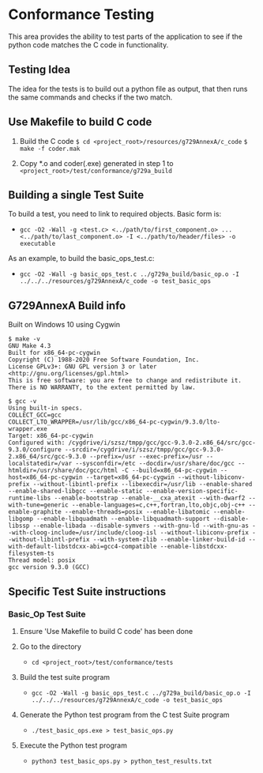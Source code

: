 # Conformance Testing

This area provides the ability to test parts of the application to see if the python code matches the C code in functionality.

## Testing Idea

The idea for the tests is to build out a python file as output, that then runs the same commands and checks if the two match.

## Use Makefile to build C code

1. Build the C code
```$ cd <project_root>/resources/g729AnnexA/c_code```
```$ make -f coder.mak```

2. Copy *.o and coder(.exe) generated in step 1 to ```<project_root>/test/conformance/g729a_build```


## Building a single Test Suite

To build a test, you need to link to required objects.  Basic form is:
* ```gcc -O2 -Wall -g <test.c> <../path/to/first_component.o> ... <../path/to/last_component.o> -I <../path/to/header/files> -o executable```

As an example, to build the basic_ops_test.c:
* ```gcc -O2 -Wall -g basic_ops_test.c ../g729a_build/basic_op.o -I ../../../resources/g729AnnexA/c_code -o test_basic_ops```

## G729AnnexA Build info

Built on Windows 10 using Cygwin
```
$ make -v
GNU Make 4.3
Built for x86_64-pc-cygwin
Copyright (C) 1988-2020 Free Software Foundation, Inc.
License GPLv3+: GNU GPL version 3 or later <http://gnu.org/licenses/gpl.html>
This is free software: you are free to change and redistribute it.
There is NO WARRANTY, to the extent permitted by law.

$ gcc -v
Using built-in specs.
COLLECT_GCC=gcc
COLLECT_LTO_WRAPPER=/usr/lib/gcc/x86_64-pc-cygwin/9.3.0/lto-wrapper.exe
Target: x86_64-pc-cygwin
Configured with: /cygdrive/i/szsz/tmpp/gcc/gcc-9.3.0-2.x86_64/src/gcc-9.3.0/configure --srcdir=/cygdrive/i/szsz/tmpp/gcc/gcc-9.3.0-2.x86_64/src/gcc-9.3.0 --prefix=/usr --exec-prefix=/usr --localstatedir=/var --sysconfdir=/etc --docdir=/usr/share/doc/gcc --htmldir=/usr/share/doc/gcc/html -C --build=x86_64-pc-cygwin --host=x86_64-pc-cygwin --target=x86_64-pc-cygwin --without-libiconv-prefix --without-libintl-prefix --libexecdir=/usr/lib --enable-shared --enable-shared-libgcc --enable-static --enable-version-specific-runtime-libs --enable-bootstrap --enable-__cxa_atexit --with-dwarf2 --with-tune=generic --enable-languages=c,c++,fortran,lto,objc,obj-c++ --enable-graphite --enable-threads=posix --enable-libatomic --enable-libgomp --enable-libquadmath --enable-libquadmath-support --disable-libssp --enable-libada --disable-symvers --with-gnu-ld --with-gnu-as --with-cloog-include=/usr/include/cloog-isl --without-libiconv-prefix --without-libintl-prefix --with-system-zlib --enable-linker-build-id --with-default-libstdcxx-abi=gcc4-compatible --enable-libstdcxx-filesystem-ts
Thread model: posix
gcc version 9.3.0 (GCC)
```

## Specific Test Suite instructions

### Basic_Op Test Suite

1. Ensure 'Use Makefile to build C code' has been done

2. Go to the directory
    * ```cd <project_root>/test/conformance/tests```

3. Build the test suite program
    * ```gcc -O2 -Wall -g basic_ops_test.c ../g729a_build/basic_op.o -I ../../../resources/g729AnnexA/c_code -o test_basic_ops```

4. Generate the Python test program from the C test Suite program
    * ```./test_basic_ops.exe > test_basic_ops.py```

5. Execute the Python test program
    * ```python3 test_basic_ops.py > python_test_results.txt```
